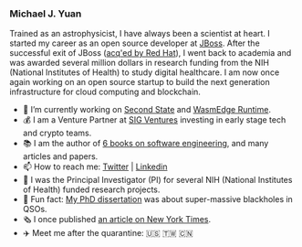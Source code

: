 ### Michael J. Yuan

Trained as an astrophysicist, I have always been a scientist at heart. I started my career as an open source developer at [JBoss](https://en.wikipedia.org/wiki/JBoss_(company)). After the successful exit of JBoss ([acq'ed by Red Hat](https://www.cnet.com/news/red-hat-scoops-up-jboss/)), I went back to academia and was awarded several million dollars in research funding from the NIH (National Institutes of Health) to study digital healthcare. I am now once again working on an open source startup to build the next generation infrastructure for cloud computing and blockchain. 

- 🦄 I’m currently working on [Second State](https://www.secondstate.io/) and [WasmEdge Runtime](https://github.com/WasmEdge/WasmEdge).
- 💰 I am a Venture Partner at [SIG Ventures](https://www.crunchbase.com/organization/sig-china) investing in early stage tech and crypto teams.
- 📚 I am the author of [6 books on software engineering](books.md), and many articles and papers.
- 📫 How to reach me: [Twitter](https://twitter.com/juntao) | [Linkedin](https://www.linkedin.com/in/myuan/)
- 🧬 I was the Principal Investigator (PI) for several NIH (National Institutes of Health) funded research projects.
- 🔭 Fun fact: [My PhD dissertation](https://repositories.lib.utexas.edu/bitstream/handle/2152/1462/yuand14885.pdf) was about super-massive blackholes in QSOs.
- 🗞 I once published [an article on New York Times](https://archive.nytimes.com/www.nytimes.com/external/venturebeat/2009/10/07/07venturebeat-will-health-20-startups-usher-in-consumer-dr-51571.html).
- ✈️ Meet me after the quarantine: 🇺🇸 🇹🇼 🇨🇳 
